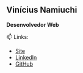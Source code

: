 ## Vinícius Namiuchi
**Desenvolvedor Web**

📫 Links:
- [Site](www.namiuchi.com.br)
- [LinkedIn](www.linkedin.com/in/vinicius-namiuchi)
- [GitHub](https://github.com/vinicius-namiuchi)
